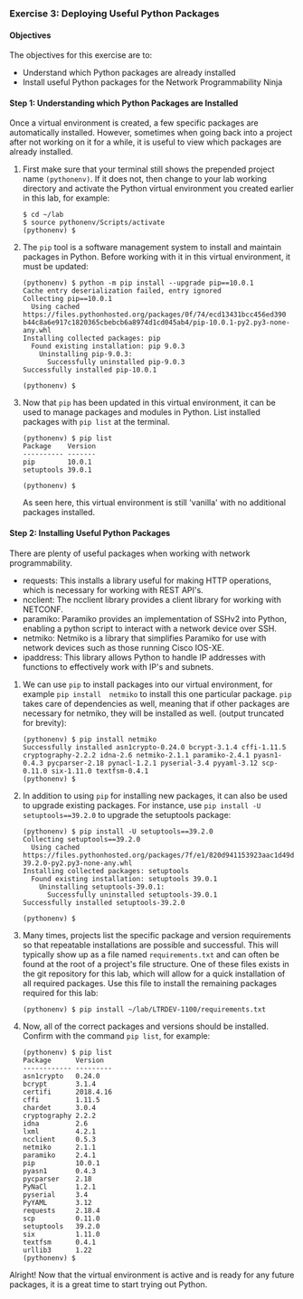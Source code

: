 ### Exercise 3: Deploying Useful Python Packages

#### Objectives

The objectives for this exercise are to:

* Understand which Python packages are already installed
* Install useful Python packages for the Network Programmability Ninja

#### Step 1: Understanding which Python Packages are Installed

Once a virtual environment is created, a few specific packages are automatically installed. However, sometimes when 
going back into a project after not working on it for a while, it is useful to view which packages are already 
installed. 

1.  First make sure that your terminal still shows the prepended project name `(pythonenv)`. If it does not, 
then change to your lab working directory and activate the Python virtual environment you created earlier in this 
lab, for example:
    
    ```
    $ cd ~/lab
    $ source pythonenv/Scripts/activate
    (pythonenv) $
    ```

2. The `pip` tool is a software management system to install and maintain packages in Python. Before working with it in this virtual environment, it must be updated:

    ```
    (pythonenv) $ python -m pip install --upgrade pip==10.0.1
    Cache entry deserialization failed, entry ignored
    Collecting pip==10.0.1
      Using cached https://files.pythonhosted.org/packages/0f/74/ecd13431bcc456ed390
    b44c8a6e917c1820365cbebcb6a8974d1cd045ab4/pip-10.0.1-py2.py3-none-any.whl
    Installing collected packages: pip
      Found existing installation: pip 9.0.3
        Uninstalling pip-9.0.3:
          Successfully uninstalled pip-9.0.3
    Successfully installed pip-10.0.1
    
    (pythonenv) $
    ```

3. Now that `pip` has been updated in this virtual environment, it can be used to manage packages and modules in Python. List installed packages with `pip list` at the terminal.
    
    ```
    (pythonenv) $ pip list
    Package    Version
    ---------- -------
    pip        10.0.1
    setuptools 39.0.1

    (pythonenv) $
    ```

    As seen here, this virtual environment is still 'vanilla' with no additional packages installed.

#### Step 2: Installing Useful Python Packages

There are plenty of useful packages when working with network programmability. 

* requests: This installs a library useful for making HTTP operations, which is necessary for working with REST API's.
* ncclient: The ncclient library provides a client library for working with NETCONF.
* paramiko: Paramiko provides an implementation of SSHv2 into Python, enabling a python script to interact with a 
    network device over SSH.
* netmiko: Netmiko is a library that simplifies Paramiko for use with network devices such as those running 
    Cisco IOS-XE.
* ipaddress: This library allows Python to handle IP addresses with functions to effectively work with IP's and subnets.

1. We can use `pip` to install packages into our virtual environment, for example `pip install  netmiko` to install this one particular package. `pip` takes care of dependencies as well, meaning that if other packages are necessary for netmiko, they will be installed as well.
    (output truncated for brevity):

    ```
    (pythonenv) $ pip install netmiko
    Successfully installed asn1crypto-0.24.0 bcrypt-3.1.4 cffi-1.11.5 cryptography-2.2.2 idna-2.6 netmiko-2.1.1 paramiko-2.4.1 pyasn1-0.4.3 pycparser-2.18 pynacl-1.2.1 pyserial-3.4 pyyaml-3.12 scp-0.11.0 six-1.11.0 textfsm-0.4.1
    (pythonenv) $
    ```

2. In addition to using `pip` for installing new packages, it can also be used to upgrade existing packages. For instance, use `pip install -U setuptools==39.2.0` to upgrade the setuptools package:

    ```
    (pythonenv) $ pip install -U setuptools==39.2.0
    Collecting setuptools==39.2.0
      Using cached https://files.pythonhosted.org/packages/7f/e1/820d941153923aac1d49d7fc37e17b6e73bfbd2904959fffbad77900cf92/setuptools-39.2.0-py2.py3-none-any.whl
    Installing collected packages: setuptools
      Found existing installation: setuptools 39.0.1
        Uninstalling setuptools-39.0.1:
          Successfully uninstalled setuptools-39.0.1
    Successfully installed setuptools-39.2.0

    (pythonenv) $
    ```

3. Many times, projects list the specific package and version requirements so that repeatable installations are possible and successful. This will typically show up as a file named `requirements.txt` and can often be found at the root of a project's file structure. One of these files exists in the git repository for this lab, which will allow for a quick installation of all required packages. Use this file to install the remaining packages required for this lab:
    
    ```
    (pythonenv) $ pip install ~/lab/LTRDEV-1100/requirements.txt

    ```

4. Now, all of the correct packages and versions should be installed. Confirm with the command `pip list`, for example:
    
    ```
    (pythonenv) $ pip list
    Package      Version
    ------------ ---------
    asn1crypto   0.24.0
    bcrypt       3.1.4
    certifi      2018.4.16
    cffi         1.11.5
    chardet      3.0.4
    cryptography 2.2.2
    idna         2.6
    lxml         4.2.1
    ncclient     0.5.3
    netmiko      2.1.1
    paramiko     2.4.1
    pip          10.0.1
    pyasn1       0.4.3
    pycparser    2.18
    PyNaCl       1.2.1
    pyserial     3.4
    PyYAML       3.12
    requests     2.18.4
    scp          0.11.0
    setuptools   39.2.0
    six          1.11.0
    textfsm      0.4.1
    urllib3      1.22
    (pythonenv) $
    ```
    
Alright! Now that the virtual environment is active and is ready for any future packages, it is a great time to 
start trying out Python.
